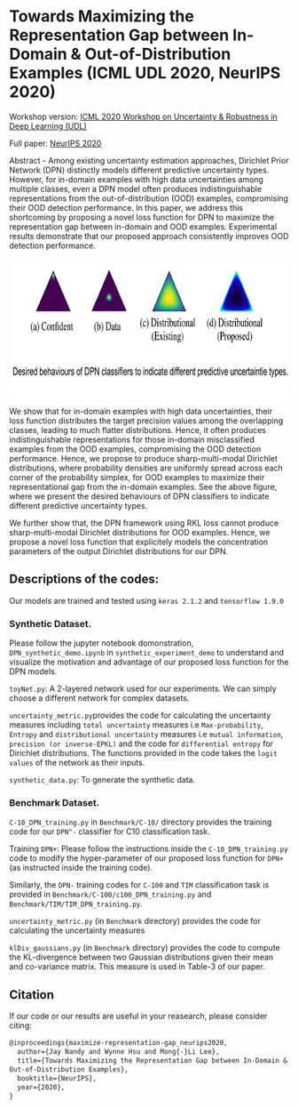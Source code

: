 # Towards Maximizing the Representation Gap between In-Domain & Out-of-Distribution Examples (ICML UDL 2020, NeurIPS 2020)
Workshop version: [ICML 2020 Workshop on Uncertainty & Robustness in Deep Learning (UDL)](http://www.gatsby.ucl.ac.uk/~balaji/udl2020/accepted-papers/UDL2020-paper-134.pdf)

Full paper:  [NeurIPS 2020](https://neurips.cc/Conferences/2020/AcceptedPapersInitial)

Abstract - Among existing uncertainty estimation approaches, Dirichlet Prior Network (DPN) distinctly models different predictive uncertainty types. 
However, for in-domain examples with high data uncertainties among multiple classes, even a DPN model often produces indistinguishable representations from the out-of-distribution (OOD) examples, compromising their OOD detection performance. 
In this paper, we address this shortcoming by proposing a novel loss function for DPN to maximize the representation gap between in-domain and OOD examples. 
Experimental results demonstrate that our proposed approach consistently improves OOD detection performance.

<p align="center">
  <img width="750" height="250" src="https://github.com/jayjaynandy/maximize-representation-gap/blob/master/DPN_uncertainties.png" alt="Desired representation of predictive uncertainties.">
</p>


We show that for in-domain examples with high data uncertainties, their loss function distributes the target precision values among the overlapping classes, leading to much flatter distributions. 
Hence, it often produces indistinguishable representations for those in-domain misclassified examples from the OOD examples, compromising the OOD detection performance.
Hence, we propose to produce sharp-multi-modal Dirichlet distributions, where probability densities are uniformly spread across each corner of the probability simplex, for OOD examples to maximize their representational gap from the in-domain examples. See the above figure, where we present the desired behaviours of DPN classifiers to indicate different predictive uncertainty types. 

We further show that, the DPN framework using RKL loss cannot produce sharp-multi-modal Dirichlet distributions for OOD examples. Hence, we propose a novel loss function that explicitely models the concentration parameters of the output Dirichlet distributions for our DPN.


## Descriptions of the codes:
Our models are trained and tested using `keras 2.1.2` and `tensorflow 1.9.0`

### Synthetic Dataset.
Please follow the jupyter notebook domonstration, `DPN_synthetic_demo.ipynb` in `synthetic_experiment_demo` to understand and visualize the motivation and advantage of our proposed loss function for the DPN models.

`toyNet.py`: A 2-layered network used for our experiments. We can simply choose a different network for complex datasets.

`uncertainty_metric.py`provides the code for calculating the uncertainty measures including `total uncertainty` measures i.e `Max-probability`, `Entropy` and `distributional uncertainty` measures i.e `mutual information`, `precision (or inverse-EPKL)` and the code for `differential entropy` for Dirichlet distributions. The functions provided in the code takes the `logit values` of the network as their inputs.

`synthetic_data.py`: To generate the synthetic data.


### Benchmark Dataset.
`C-10_DPN_training.py` in `Benchmark/C-10/` directory provides the training code for our `DPN^-` classifier for C10 classification task.

Training `DPN+`: Please follow the instructions inside the `C-10_DPN_training.py` code to modify the hyper-parameter of our proposed loss function for `DPN+` (as instructed inside the training code).

Similarly, the `DPN-` training codes for `C-100` and `TIM` classification task is provided in `Benchmark/C-100/c100_DPN_training.py` and `Benchmark/TIM/TIM_DPN_training.py`.

`uncertainty_metric.py` (in `Benchmark` directory) provides the code for calculating the uncertainty measures

`klDiv_gaussians.py` (in `Benchmark` directory) provides the code to compute the KL-divergence between two Gaussian distributions given their mean and co-variance matrix. This measure is used in Table-3 of our paper.

## Citation

If our code or our results are useful in your reasearch, please consider citing:

```[bibtex]
@inproceedings{maximize-representation-gap_neurips2020,
  author={Jay Nandy and Wynne Hsu and Mong{-}Li Lee},
  title={Towards Maximizing the Representation Gap between In-Domain & Out-of-Distribution Examples},
  booktitle={NeurIPS},
  year={2020},
}
